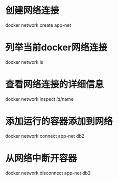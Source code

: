 # 创建网络连接
docker network create app-net

# 列举当前docker网络连接
docker network ls

# 查看网络连接的详细信息
docker network inspect $id/$name

# 添加运行的容器添加到网络
docker network connect app-net db2

# 从网络中断开容器
docker network disconnect app-net db2
